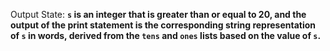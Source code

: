 Output State: **`s` is an integer that is greater than or equal to 20, and the output of the print statement is the corresponding string representation of `s` in words, derived from the `tens` and `ones` lists based on the value of `s`.**